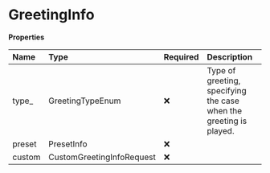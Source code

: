 # GreetingInfo

**Properties**

| Name   | Type                      | Required | Description                                                        |
| :----- | :------------------------ | :------- | :----------------------------------------------------------------- |
| type\_ | GreetingTypeEnum          | ❌       | Type of greeting, specifying the case when the greeting is played. |
| preset | PresetInfo                | ❌       |                                                                    |
| custom | CustomGreetingInfoRequest | ❌       |                                                                    |

<!-- This file was generated by liblab | https://liblab.com/ -->
